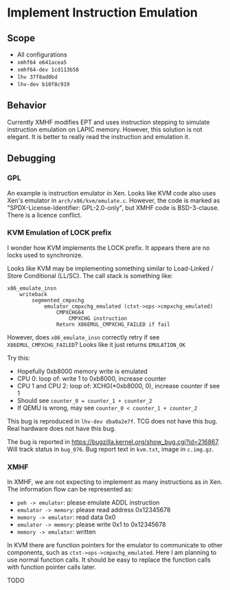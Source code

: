 # Implement Instruction Emulation

## Scope
* All configurations
* `xmhf64 e641acea5`
* `xmhf64-dev 1cd113b58`
* `lhv 37f8ad0bd`
* `lhv-dev b10f8c919`

## Behavior

Currently XMHF modifies EPT and uses instruction stepping to simulate
instruction emulation on LAPIC memory. However, this solution is not elegant.
It is better to really read the instruction and emulation it.

## Debugging

### GPL

An example is instruction emulator in Xen. Looks like KVM code also uses Xen's
emulator in `arch/x86/kvm/emulate.c`. However, the code is marked as
"SPDX-License-Identifier: GPL-2.0-only", but XMHF code is BSD-3-clause. There
is a licence conflict.

### KVM Emulation of LOCK prefix

I wonder how KVM implements the LOCK prefix. It appears there are no locks
used to synchronize.

Looks like KVM may be implementing something similar to
Load-Linked / Store Conditional (LL/SC). The call stack is something like:

```
x86_emulate_insn
	writeback
		segmented_cmpxchg
			emulator_cmpxchg_emulated (ctxt->ops->cmpxchg_emulated)
				CMPXCHG64
					CMPXCHG instruction
				Return X86EMUL_CMPXCHG_FAILED if fail
```

However, does `x86_emulate_insn` correctly retry if see
`X86EMUL_CMPXCHG_FAILED`? Looks like it just returns `EMULATION_OK`

Try this:
* Hopefully 0xb8000 memory write is emulated
* CPU 0: loop of: write 1 to 0xb8000, increase counter
* CPU 1 and CPU 2: loop of: XCHG(*0xb8000, 0), increase counter if see 1
* Should see `counter_0 = counter_1 + counter_2`
* If QEMU is wrong, may see `counter_0 < counter_1 + counter_2`

This bug is reproduced in `lhv-dev dba0a2e7f`. TCG does not have this bug. Real
hardware does not have this bug.

The bug is reported in <https://bugzilla.kernel.org/show_bug.cgi?id=216867>.
Will track status in `bug_076`. Bug report text in `kvm.txt`, image in
`c.img.gz`.

### XMHF

In XMHF, we are not expecting to implement as many instructions as in Xen.
The information flow can be represented as:
* `peh -> emulator`: please emulate ADDL instruction
* `emulator -> memory`: please read address 0x12345678
* `memory -> emulator`: read data 0x0
* `emulator -> memory`: please write 0x1 to 0x12345678
* `memory -> emulator`: written

In KVM there are function pointers for the emulator to communicate to other
components, such as `ctxt->ops->cmpxchg_emulated`. Here I am planning to use
normal function calls. It should be easy to replace the function calls with
function pointer calls later.



TODO

